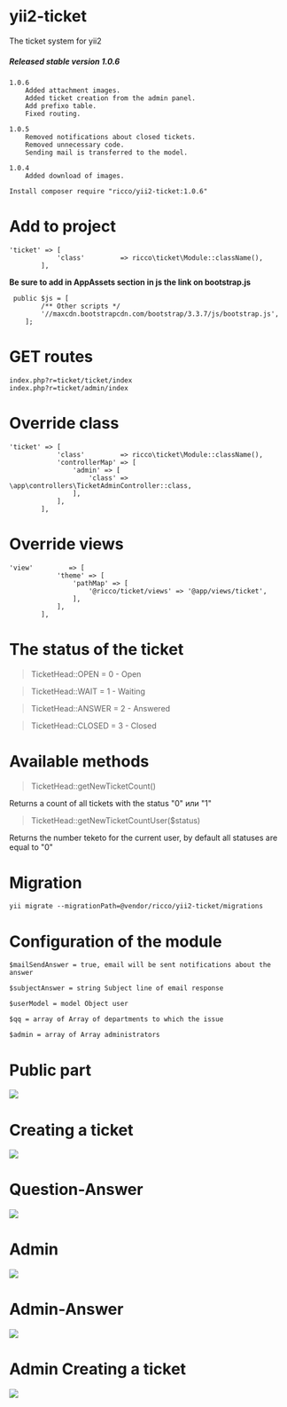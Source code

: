 # yii2-ticket
The ticket system for yii2

##### Released stable version 1.0.6
```
1.0.6
    Added attachment images.
    Added ticket creation from the admin panel.
    Add prefixo table.
    Fixed routing.

1.0.5
    Removed notifications about closed tickets.
    Removed unnecessary code.
    Sending mail is transferred to the model.

1.0.4
    Added download of images.

```

```
Install composer require "ricco/yii2-ticket:1.0.6"
```

# Add to project
```
'ticket' => [
            'class'         => ricco\ticket\Module::className(),
        ],
```
**Be sure to add in AppAssets section in js the link on bootstrap.js**
```
 public $js = [
        /** Other scripts */
        '//maxcdn.bootstrapcdn.com/bootstrap/3.3.7/js/bootstrap.js',
    ];
```

# GET routes
```
index.php?r=ticket/ticket/index
index.php?r=ticket/admin/index
```

# Override class
```
'ticket' => [
            'class'         => ricco\ticket\Module::className(),
            'controllerMap' => [
                'admin' => [
                    'class' => \app\controllers\TicketAdminController::class,
                ],
            ],
        ],
```
# Override views
```
'view'         => [
            'theme' => [
                'pathMap' => [
                    '@ricco/ticket/views' => '@app/views/ticket',
                ],
            ],
        ],
```

# The status of the ticket
> TicketHead::OPEN = 0 - Open

> TicketHead::WAIT = 1 - Waiting

> TicketHead::ANSWER = 2 - Answered

> TicketHead::CLOSED = 3 - Closed

# Available methods

> TicketHead::getNewTicketCount()

Returns a count of all tickets with the status "0" или "1"

> TicketHead::getNewTicketCountUser($status)

Returns the number teketo for the current user, by default all statuses are equal to "0"

# Migration
```
yii migrate --migrationPath=@vendor/ricco/yii2-ticket/migrations
```

# Configuration of the module
```
$mailSendAnswer = true, email will be sent notifications about the answer

$subjectAnswer = string Subject line of email response

$userModel = model Object user

$qq = array of Array of departments to which the issue

$admin = array of Array administrators
```

# Public part
![](http://i.imgur.com/AAptr3g.png)

# Creating a ticket
![](http://i.imgur.com/D07htEF.png)

# Question-Answer
![](http://i.imgur.com/BkFcjJ2.png)

# Admin
![](http://i.imgur.com/r6veOiH.png)
# Admin-Answer
![](http://i.imgur.com/HMrZFZu.png)
# Admin Creating a ticket
![](http://i.imgur.com/KtT3oeP.png)